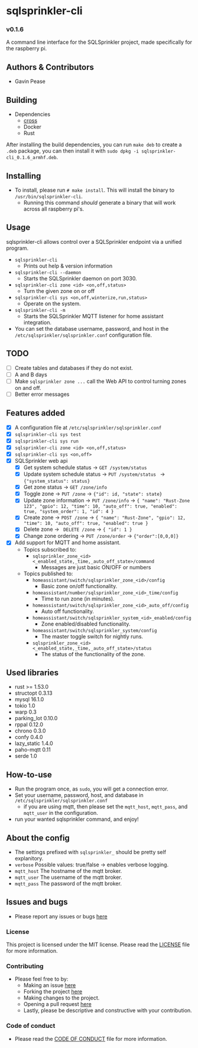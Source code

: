 # sqlsprinkler-cli
### v0.1.6
A command line interface for the SQLSprinkler project, made specifically for the raspberry pi.

## Authors & Contributors
- Gavin Pease

## Building
* Dependencies
    - [cross](https://github.com/rust-embedded/cross)
    - Docker
    - Rust

After installing the build dependencies, you can run `make deb` to create a `.deb` package, you can
then install it with `sudo dpkg -i sqlsprinkler-cli_0.1.6_armhf.deb`.

## Installing
* To install, please run `# make install`. This will install the binary to `/usr/bin/sqlsprinkler-cli`.
    * Running this command _should_ generate a binary that will work across all raspberry pi's.

## Usage
sqlsprinkler-cli allows control over a SQLSprinkler endpoint via a unified program.

* `sqlsprinkler-cli`
    - Prints out help & version information
* `sqlsprinkler-cli --daemon`
    - Starts the SQLSprinkler daemon on port 3030.
* `sqlsprinkler-cli zone <id> <on,off,status>`
    - Turn the given zone on or off
* `sqlsprinkler-cli sys <on,off,winterize,run,status>`
    - Operate on the system.
* `sqlsprinkler-cli -m`
    - Starts the SQLSprinkler MQTT listener for home assistant integration.
* You can set the database username, password, and host in the `/etc/sqlsprinkler/sqlsprinkler.conf` configuration file.

## TODO
* [ ] Create tables and databases if they do not exist.
* [ ] A and B days
* [ ] Make `sqlsprinkler zone ...` call the Web API to control turning zones on and off.
* [ ] Better error messages

## Features added
* [x] A configuration file at `/etc/sqlsprinkler/sqlsprinkler.conf` 
* [x] `sqlsprinkler-cli sys test`
* [x] `sqlsprinkler-cli sys run`
* [x] `sqlsprinkler-cli zone <id> <on,off,status>`
* [x] `sqlsprinkler-cli sys <on,off>`
* [x] SQLSprinkler web api
    * [x] Get system schedule status → `GET /system/status`
    * [x] Update system schedule status → `PUT /system/status ` → `{"system_status": status}`
    * [x] Get zone status → `GET /zone/info`
    * [x] Toggle zone → `PUT /zone` → `{"id": id, "state": state}`
    * [x] Update zone information → `PUT /zone/info` → `{
      "name": "Rust-Zone 123",
      "gpio": 12,
      "time": 10,
      "auto_off": true,
      "enabled": true,
      "system_order": 1,
      "id": 4 }`
    * [x] Create zone → `POST /zone` → `{
      "name": "Rust-Zone",
      "gpio": 12,
      "time": 10,
      "auto_off": true,
      "enabled": true }`
    * [x] Delete zone → ` DELETE /zone` → `{
      "id": 1 }`
    * [x] Change zone ordering → `PUT /zone/order` → `{"order":[0,0,0]}`
* [x] Add support for MQTT and home assistant.
  * Topics subscribed to: 
    * `sqlsprinkler_zone_<id><_enabled_state,_time,_auto_off_state>/command`
      * Messages are just basic ON/OFF or numbers
  * Topics published to:
    * `homeassistant/switch/sqlsprinkler_zone_<id>/config`
      * Basic zone on/off functionality.
    * `homeassistant/number/sqlsprinkler_zone_<id>_time/config`
      * Time to run zone (in minutes).
    * `homeassistant/switch/sqlsprinkler_zone_<id>_auto_off/config`
      * Auto off functionality.
    * `homeassistant/switch/sqlsprinkler_system_<id>_enabled/config`
      * Zone enabled/disabled functionality.
    * `homeassistant/switch/sqlsprinkler_system/config`
      * The master toggle switch for nightly runs.
    * `sqlsprinkler_zone_<id><_enabled_state,_time,_auto_off_state>/status`
      * The status of the functionality of the zone.


## Used libraries
* rust >= 1.53.0
* structopt 0.3.13
* mysql 16.1.0
* tokio 1.0
* warp 0.3
* parking_lot 0.10.0
* rppal 0.12.0
* chrono 0.3.0
* confy 0.4.0
* lazy_static 1.4.0
* paho-mqtt 0.11
* serde 1.0

## How-to-use
* Run the program once, as `sudo`, you will get a connection error.
* Set your username, password, host, and database in `/etc/sqlsprinkler/sqlsprinkler.conf`
  * if you are using mqtt, then please set the `mqtt_host`, `mqtt_pass`, and `mqtt_user` in the configuration.
* run your wanted sqlsprinkler command, and enjoy!

## About the config
- The settings prefixed with `sqlsprinkler_` should be pretty self explanitory.
- `verbose` Possible values: true/false → enables verbose logging.
- `mqtt_host` The hostname of the mqtt broker.
- `mqtt_user` The username of the mqtt broker.
- `mqtt_pass` The password of the mqtt broker.

## Issues and bugs
* Please report any issues or bugs [here](https://github.com/GT3CH1/sqlsprinkler-cli/issues)

### License
This project is licensed under the MIT license. Please read the [LICENSE](LICENSE) file for more information.

### Contributing
* Please feel free to by:
  - Making an issue [here](https://github.com/GT3CH1/sqlsprinkler-cli/issues)
  - Forking the project [here](https://github.com/GT3CH1/sqlsprinkler-cli)
  - Making changes to the project.
  - Opening a pull request [here](https://github.com/GT3CH1/sqlsprinkler-cli/pulls)
  - Lastly, please be descriptive and constructive with your contribution.

### Code of conduct
* Please read the [CODE OF CONDUCT](CODE_OF_CONDUCT) file for more information.